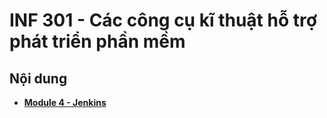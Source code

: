 # INF 301 - Các công cụ kĩ thuật hỗ trợ phát triển phần mềm

## Nội dung

- [**Module 4 - Jenkins**](Module4-Jenkins)